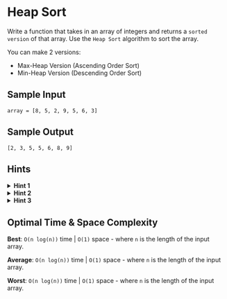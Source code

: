 # Heap Sort

Write a function that takes in an array of integers and returns a `sorted version` of that array. Use the `Heap Sort` algorithm to sort the array.

You can make 2 versions:

- Max-Heap Version (Ascending Order Sort)
- Min-Heap Version (Descending Order Sort)

## Sample Input

```plaintext
array = [8, 5, 2, 9, 5, 6, 3]
```

## Sample Output

```plaintext
[2, 3, 5, 5, 6, 8, 9]
```

## Hints

<details>
<summary><b>Hint 1</b></summary>

Divide the input array into two subarrays in place. The second subarray should be sorted at all times and should start with a length of `0`, while the first subarray should be transformed into a max (or min) heap and should satisfy the heap property at all times.

</details>

<details>
<summary><b>Hint 2</b></summary>

Note that the largest (or smallest) value of the heap should be at the very beginning of the newly-built heap. Start by swapping this value with the last value in the heap; the largest (or smallest) value in the array should now be in its correct position in the sorted subarray, which should now have a length of 1; the heap should now be one element smaller, with its first element out of place. Apply the "sift down" method of the heap to re-position this out-of-place value.

</details>

<details>
<summary><b>Hint 3</b></summary>

Repeat the step mentioned in `Hint #2` until the heap is left with only one value, at which point the entire array should be sorted.

</details>

## Optimal Time & Space Complexity

**Best**: `O(n log(n))` time | `O(1)` space - where `n` is the length of the input array.

**Average**: `O(n log(n))` time | `O(1)` space - where `n` is the length of the input array.

**Worst**: `O(n log(n))` time | `O(1)` space - where `n` is the length of the input array.
